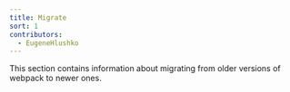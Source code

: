 ```yaml
---
title: Migrate
sort: 1
contributors:
  - EugeneHlushko
---
```


This section contains information about migrating from older versions of webpack to newer ones.